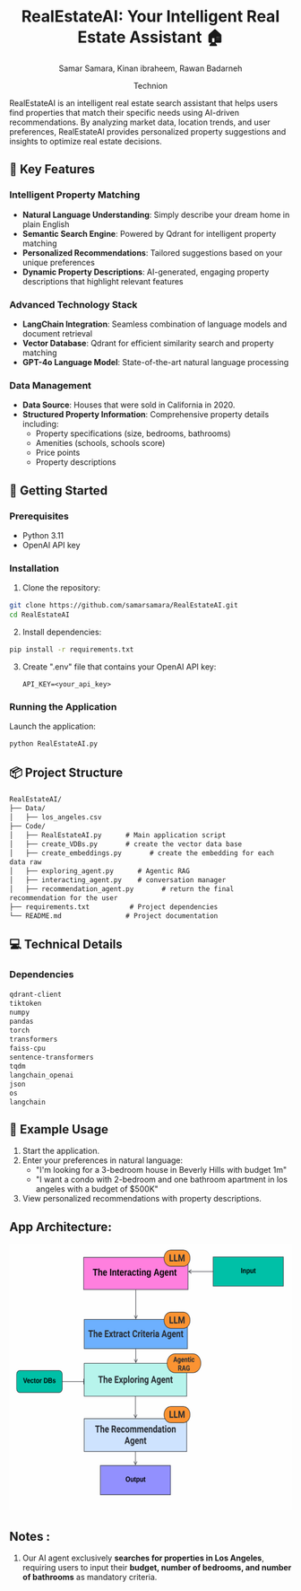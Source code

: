 <h1 align="center"> RealEstateAI: Your Intelligent Real Estate Assistant 🏠 </h1>
<p align="center">
  Samar Samara, Kinan ibraheem, Rawan Badarneh
  <p align="center">
    Technion
  </p>
</p>

RealEstateAI is an intelligent real estate search assistant that helps users find properties that match their specific needs using AI-driven recommendations. By analyzing market data, location trends, and user preferences, RealEstateAI provides personalized property suggestions and insights to optimize real estate decisions.

## 🌟 Key Features

### Intelligent Property Matching
- **Natural Language Understanding**: Simply describe your dream home in plain English
- **Semantic Search Engine**: Powered by Qdrant for intelligent property matching
- **Personalized Recommendations**: Tailored suggestions based on your unique preferences
- **Dynamic Property Descriptions**: AI-generated, engaging property descriptions that highlight relevant features

### Advanced Technology Stack
- **LangChain Integration**: Seamless combination of language models and document retrieval
- **Vector Database**: Qdrant for efficient similarity search and property matching
- **GPT-4o Language Model**: State-of-the-art natural language processing

### Data Management
- **Data Source**: Houses that were sold in California in 2020. 
- **Structured Property Information**: Comprehensive property details including:
  - Property specifications (size, bedrooms, bathrooms)
  - Amenities (schools, schools score)
  - Price points
  - Property descriptions
 

## 🚀 Getting Started

### Prerequisites
- Python 3.11 
- OpenAI API key

### Installation

1. Clone the repository:
```bash
git clone https://github.com/samarsamara/RealEstateAI.git
cd RealEstateAI
```

2. Install dependencies:
```bash
pip install -r requirements.txt
```

3. Create ".env" file that contains your OpenAI API key:
   ```
   API_KEY=<your_api_key>
   ``` 

### Running the Application

Launch the application:
```bash
python RealEstateAI.py
```

## 📦 Project Structure
```
RealEstateAI/
├── Data/
│   ├── los_angeles.csv
├── Code/
│   ├── RealEstateAI.py      # Main application script
│   ├── create_VDBs.py       # create the vector data base
│   ├── create_embeddings.py       # create the embedding for each data raw
│   ├── exploring_agent.py      # Agentic RAG
│   ├── interacting_agent.py    # conversation manager 
│   ├── recommendation_agent.py       # return the final recommendation for the user
├── requirements.txt          # Project dependencies
└── README.md                # Project documentation
```

## 💻 Technical Details

### Dependencies
```
qdrant-client
tiktoken
numpy
pandas
torch
transformers
faiss-cpu
sentence-transformers
tqdm
langchain_openai
json
os
langchain

```



## 🎯 Example Usage

1. Start the application.
2. Enter your preferences in natural language:
   - "I'm looking for a 3-bedroom house in Beverly Hills with budget 1m"
   - "I want a condo with 2-bedroom and one bathroom apartment in los angeles with a budget of $500K"
3. View personalized recommendations with property descriptions.



## App Architecture:

![Alt Text](https://github.com/samarsamara/RealEstateAI/blob/main/Image20250308195141.jpg)



## Notes :
1. Our AI agent exclusively **searches for properties in Los Angeles**, requiring users to input their **budget, number of bedrooms, and number of bathrooms** as mandatory criteria.
   
